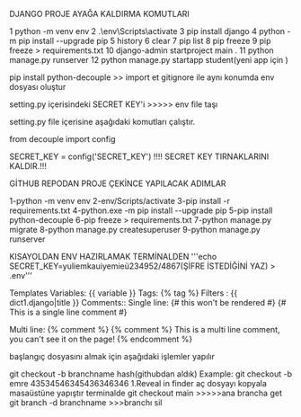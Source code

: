  
 DJANGO PROJE AYAĞA KALDIRMA KOMUTLARI 

 1  python -m venv env
 2  .\env\Scripts\activate
 3  pip install django
 4  python -m pip install --upgrade pip
 5  history
 6  clear
 7  pip list
 8  pip freeze
 9  pip freeze > requirements.txt
 10  django-admin startproject main .
 11  python manage.py runserver
 12 python manage.py startapp student(yeni app için )
 
 pip install python-decouple >> import et
gitignore ile aynı konumda env dosyası oluştur

setting.py içerisindeki SECRET KEY'i >>>>> env file taşı

setting.py file içerisine aşağıdaki komutları çalıştır.

from decouple import config

SECRET_KEY = config('SECRET_KEY')
!!!! SECRET KEY TIRNAKLARINI KALDIR.!!!

 GİTHUB REPODAN PROJE ÇEKİNCE YAPILACAK ADIMLAR

1-python -m venv env
2-env/Scripts/activate
3-pip install -r requirements.txt
4-python.exe -m pip install --upgrade pip
5-pip install python-decouple
6-pip freeze > requirements.txt
7-python manage.py migrate
8-python manage.py createsuperuser
9-python manage.py runserver

KISAYOLDAN ENV HAZIRLAMAK TERMİNALDEN 
'''echo SECRET_KEY=yuliemkauiyemieü234952/4867(ŞİFRE İSTEDİĞİNİ YAZ) > .env'''

Templates
Variables: {{ variable }}
Tags: {% tag %}
Filters : {{ dict1.django|title }}
Comments:: Single line: {# this won't be rendered #}
{# This is a single line comment #}

Multi line: {% comment %}
{% comment %} This is a multi line comment, you can't see it on the page! {% endcomment %}


başlangıç dosyasını almak için aşağıdaki işlemler yapılır

git checkout -b branchname hash(githubdan aldık)
Example: git checkout -b emre 43534546345436346346
1.Reveal in finder aç dosyayı kopyala masaüstüne yapıştır
terminalde 
git checkout main >>>>>ana brancha get
git branch -d branchname >>>branchı sil





